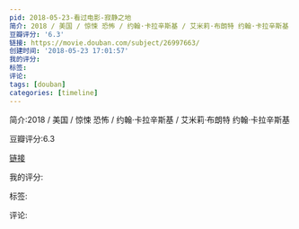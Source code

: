 ```yaml
---
pid: 2018-05-23-看过电影-寂静之地
简介: 2018 / 美国 / 惊悚 恐怖 / 约翰·卡拉辛斯基 / 艾米莉·布朗特 约翰·卡拉辛斯基
豆瓣评分: '6.3'
链接: https://movie.douban.com/subject/26997663/
创建时间: '2018-05-23 17:01:57'
我的评分:
标签:
评论:
tags: [douban]
categories: [timeline]
---
```

简介:2018 / 美国 / 惊悚 恐怖 / 约翰·卡拉辛斯基 / 艾米莉·布朗特 约翰·卡拉辛斯基

豆瓣评分:6.3

[链接](https://movie.douban.com/subject/26997663/)

我的评分:

标签:

评论:

